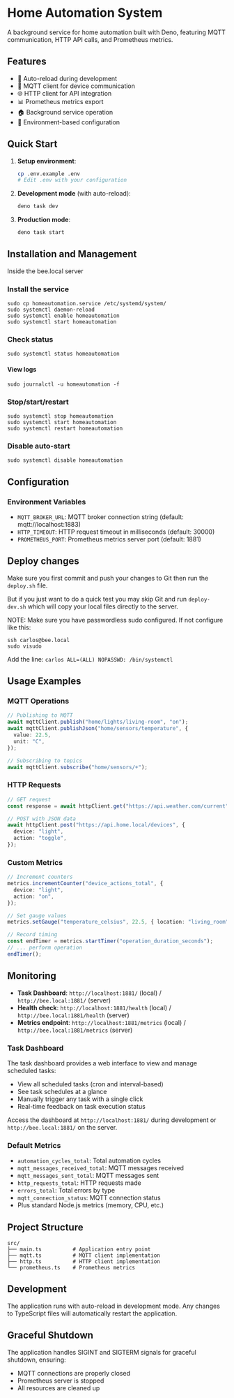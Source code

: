 # Home Automation System

A background service for home automation built with Deno, featuring MQTT communication, HTTP API calls, and Prometheus metrics.

## Features

- 🔄 Auto-reload during development
- 📡 MQTT client for device communication
- 🌐 HTTP client for API integration
- 📊 Prometheus metrics export
- 🏠 Background service operation
- 🔧 Environment-based configuration

## Quick Start

1. **Setup environment**:

   ```bash
   cp .env.example .env
   # Edit .env with your configuration
   ```

2. **Development mode** (with auto-reload):

   ```bash
   deno task dev
   ```

3. **Production mode**:
   ```bash
   deno task start
   ```

## Installation and Management

Inside the bee.local server

### Install the service

```
sudo cp homeautomation.service /etc/systemd/system/
sudo systemctl daemon-reload
sudo systemctl enable homeautomation
sudo systemctl start homeautomation
```

### Check status

```
sudo systemctl status homeautomation
```

#### View logs

```
sudo journalctl -u homeautomation -f
```

### Stop/start/restart

```
sudo systemctl stop homeautomation
sudo systemctl start homeautomation
sudo systemctl restart homeautomation
```

### Disable auto-start

```
sudo systemctl disable homeautomation
```

## Configuration

### Environment Variables

- `MQTT_BROKER_URL`: MQTT broker connection string (default: mqtt://localhost:1883)
- `HTTP_TIMEOUT`: HTTP request timeout in milliseconds (default: 30000)
- `PROMETHEUS_PORT`: Prometheus metrics server port (default: 1881)

## Deploy changes

Make sure you first commit and push your changes to Git then run the `deploy.sh` file.

But if you just want to do a quick test you may skip Git and run `deploy-dev.sh` which will
copy your local files directly to the server.

NOTE: Make sure you have passwordless sudo configured. If not configure like this:

```
ssh carlos@bee.local
sudo visudo
```

Add the line: `carlos ALL=(ALL) NOPASSWD: /bin/systemctl`

## Usage Examples

### MQTT Operations

```typescript
// Publishing to MQTT
await mqttClient.publish("home/lights/living-room", "on");
await mqttClient.publishJson("home/sensors/temperature", {
  value: 22.5,
  unit: "C",
});

// Subscribing to topics
await mqttClient.subscribe("home/sensors/+");
```

### HTTP Requests

```typescript
// GET request
const response = await httpClient.get("https://api.weather.com/current");

// POST with JSON data
await httpClient.post("https://api.home.local/devices", {
  device: "light",
  action: "toggle",
});
```

### Custom Metrics

```typescript
// Increment counters
metrics.incrementCounter("device_actions_total", {
  device: "light",
  action: "on",
});

// Set gauge values
metrics.setGauge("temperature_celsius", 22.5, { location: "living_room" });

// Record timing
const endTimer = metrics.startTimer("operation_duration_seconds");
// ... perform operation
endTimer();
```

## Monitoring

- **Task Dashboard**: `http://localhost:1881/` (local) / `http://bee.local:1881/` (server)
- **Health check**: `http://localhost:1881/health` (local) / `http://bee.local:1881/health` (server)
- **Metrics endpoint**: `http://localhost:1881/metrics` (local) / `http://bee.local:1881/metrics` (server)

### Task Dashboard

The task dashboard provides a web interface to view and manage scheduled tasks:

- View all scheduled tasks (cron and interval-based)
- See task schedules at a glance
- Manually trigger any task with a single click
- Real-time feedback on task execution status

Access the dashboard at `http://localhost:1881/` during development or `http://bee.local:1881/` on the server.

### Default Metrics

- `automation_cycles_total`: Total automation cycles
- `mqtt_messages_received_total`: MQTT messages received
- `mqtt_messages_sent_total`: MQTT messages sent
- `http_requests_total`: HTTP requests made
- `errors_total`: Total errors by type
- `mqtt_connection_status`: MQTT connection status
- Plus standard Node.js metrics (memory, CPU, etc.)

## Project Structure

```
src/
├── main.ts          # Application entry point
├── mqtt.ts          # MQTT client implementation
├── http.ts          # HTTP client implementation
└── prometheus.ts    # Prometheus metrics
```

## Development

The application runs with auto-reload in development mode. Any changes to TypeScript files will automatically restart the application.

## Graceful Shutdown

The application handles SIGINT and SIGTERM signals for graceful shutdown, ensuring:

- MQTT connections are properly closed
- Prometheus server is stopped
- All resources are cleaned up
